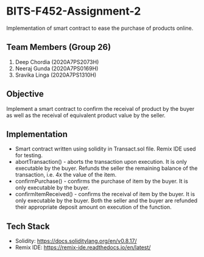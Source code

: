 # BITS-F452-Assignment-2
Implementation of smart contract to ease the purchase of products online.
## Team Members (Group 26)
1. Deep Chordia (2020A7PS2073H) 
2. Neeraj Gunda (2020A7PS0169H) 
3. Sravika Linga (2020A7PS1310H)

## Objective 
Implement a smart contract to confirm the receival of product by the buyer as well as the receival of equivalent product value by the seller.</br>

## Implementation
- Smart contract written using solidity in Transact.sol file. Remix IDE used for testing.
- abortTransaction() - aborts the transaction upon execution. It is only executable by the buyer. Refunds the seller the remaining balance of the transaction, i.e. 4x the value of the item.
- confirmPurchase() - confirms the purchase of item by the buyer. It is only executable by the buyer. 
- confirmItemReceived() - confirms the receival of item by the buyer. It is only executable by the buyer. Both the seller and the buyer are refunded their appropriate deposit amount on execution of the function.

## Tech Stack
- Solidity: https://docs.soliditylang.org/en/v0.8.17/
- Remix IDE: https://remix-ide.readthedocs.io/en/latest/
